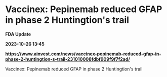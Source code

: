 # Vaccinex: Pepinemab reduced GFAP in phase 2 Huntingtion's trail
**FDA Update**

**2023-10-26 13:45**

**https://www.ainvest.com/news/vaccinex-pepinemab-reduced-gfap-in-phase-2-huntingtion-s-trail-231010008fdbf909f9f7f2ad/**

Vaccinex: Pepinemab reduced GFAP in phase 2 Huntingtion's trail